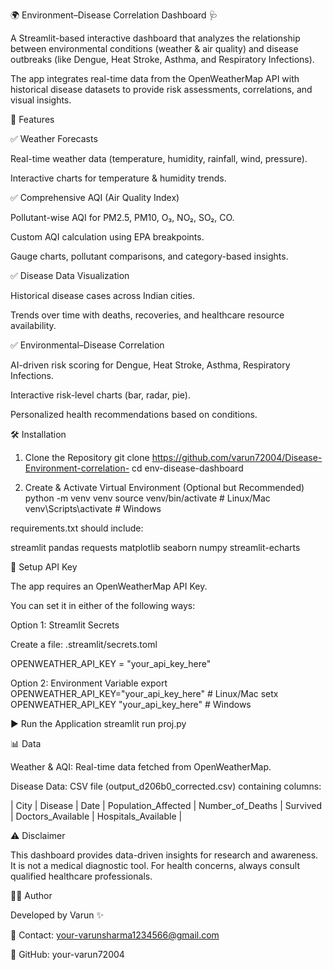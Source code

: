 🌍 Environment–Disease Correlation Dashboard 🩺

A Streamlit-based interactive dashboard that analyzes the relationship between environmental conditions (weather & air quality) and disease outbreaks (like Dengue, Heat Stroke, Asthma, and Respiratory Infections).

The app integrates real-time data from the OpenWeatherMap API
 with historical disease datasets to provide risk assessments, correlations, and visual insights.

🚀 Features

✅ Weather Forecasts

Real-time weather data (temperature, humidity, rainfall, wind, pressure).

Interactive charts for temperature & humidity trends.

✅ Comprehensive AQI (Air Quality Index)

Pollutant-wise AQI for PM2.5, PM10, O₃, NO₂, SO₂, CO.

Custom AQI calculation using EPA breakpoints.

Gauge charts, pollutant comparisons, and category-based insights.

✅ Disease Data Visualization

Historical disease cases across Indian cities.

Trends over time with deaths, recoveries, and healthcare resource availability.

✅ Environmental–Disease Correlation

AI-driven risk scoring for Dengue, Heat Stroke, Asthma, Respiratory Infections.

Interactive risk-level charts (bar, radar, pie).

Personalized health recommendations based on conditions.

🛠️ Installation
1. Clone the Repository
git clone https://github.com/varun72004/Disease-Environment-correlation-
cd env-disease-dashboard

2. Create & Activate Virtual Environment (Optional but Recommended)
python -m venv venv
source venv/bin/activate   # Linux/Mac
venv\Scripts\activate      # Windows


requirements.txt should include:

streamlit
pandas
requests
matplotlib
seaborn
numpy
streamlit-echarts

🔑 Setup API Key

The app requires an OpenWeatherMap API Key.

You can set it in either of the following ways:

Option 1: Streamlit Secrets

Create a file: .streamlit/secrets.toml

OPENWEATHER_API_KEY = "your_api_key_here"

Option 2: Environment Variable
export OPENWEATHER_API_KEY="your_api_key_here"   # Linux/Mac
setx OPENWEATHER_API_KEY "your_api_key_here"     # Windows

▶️ Run the Application
streamlit run proj.py


📊 Data

Weather & AQI: Real-time data fetched from OpenWeatherMap.

Disease Data: CSV file (output_d206b0_corrected.csv) containing columns:

| City | Disease | Date | Population_Affected | Number_of_Deaths | Survived | Doctors_Available | Hospitals_Available |


⚠️ Disclaimer

This dashboard provides data-driven insights for research and awareness. It is not a medical diagnostic tool.
For health concerns, always consult qualified healthcare professionals.

👨‍💻 Author

Developed by Varun ✨

📧 Contact: your-varunsharma1234566@gmail.com

🔗 GitHub: your-varun72004
